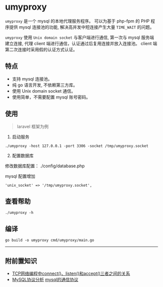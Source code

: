 # umyproxy

`umyproxy` 是一个 mysql 的本地代理服务程序。
可以为基于 php-fpm 的 PHP 程序提供 mysql 连接池的功能, 解决高并发中短连接产生大量 `TIME_WAIT` 的问题。

`umyproxy` 使用 `Unix domain socket` 与客户端进行通信, 第一次与 mysql 服务端建立连接, 代理 client 端进行通信，认证通过后复用连接并放入连接池。
client 端第二次连接时采用假的认证方式认证。

## 特点

- 支持 mysql 连接池。
- 纯 go 语言开发, 不依赖第三方库。
- 使用 Unix domain socket 通信。
- 使用简单，不需要配置 mysql 账号密码。

## 使用

> laravel 框架为例

1. 启动服务

```
./umyproxy -host 127.0.0.1 -port 3306 -socket /tmp/umyproxy.socket
```

2. 配置数据库

修改数据库配置： ./config/database.php

mysql 配置增加

```
'unix_socket' => '/tmp/umyproxy.socket',
```

## 查看帮助

```
./umyproxy -h
```

## 编译

```
go build -o umyproxy cmd/umyproxy/main.go 
```
-----

## 附前置知识
- [TCP网络编程中connect()、listen()和accept()三者之间的关系](https://blog.csdn.net/tennysonsky/article/details/45621341)
- [MySQL协议分析](https://www.cnblogs.com/davygeek/p/5647175.html)
 [mysql的通信协议](https://www.jianshu.com/p/ef286d39e41d)